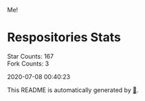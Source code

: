 Me!

# Respositories Stats
Star Counts: 167  
Fork Counts: 3

2020-07-08 00:40:23  

This README is automatically generated by [🐰](https://github.com/rnitta/rnitta).